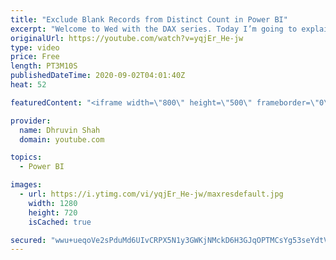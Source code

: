```yaml
---
title: "Exclude Blank Records from Distinct Count in Power BI"
excerpt: "Welcome to Wed with the DAX series. Today I’m going to explain one DAX function in Power BI which is – DISTINCTCOUNTNOBLANK()   When we use the DISTICTCOUNT() function in Power BI this will calculate distinct count for the column. This will also include Blank as a distinct record. As a result due to"
originalUrl: https://youtube.com/watch?v=yqjEr_He-jw
type: video
price: Free
length: PT3M10S
publishedDateTime: 2020-09-02T04:01:40Z
heat: 52

featuredContent: "<iframe width=\"800\" height=\"500\" frameborder=\"0\" src=\"https://www.youtube.com/embed/yqjEr_He-jw\" allow=\"accelerometer; autoplay; encrypted-media; gyroscope; picture-in-picture\" allowfullscreen></iframe>"

provider:
  name: Dhruvin Shah
  domain: youtube.com

topics:
  - Power BI

images:
  - url: https://i.ytimg.com/vi/yqjEr_He-jw/maxresdefault.jpg
    width: 1280
    height: 720
    isCached: true

secured: "wwu+ueqoVe2sPduMd6UIvCRPX5N1y3GWKjNMckD6H3GJqOPTMCsYg53seYdtVxep+T9P/N8PK5N9Nvm2m/CdhGe4MsPzEfV490R79OFAvzcafHs92/sg4iGagUiSVx1UvtRs4dI3bDsKTlQEdnh3YhwKaPKjIwYL2LMdGduBMRFiN23pA1cLkOWPOabLAJsBRUJhnqrRiq9TqJOOW1KZUCTFeh3en3mhR63oKfRYN2V2roCJQs9gRPO5YvqUlRHakBSDXejBuYf+1nNEVH75oowVLklEc5fXw5jZYwHkzZzhgAJbbwULzbWyiZ41U/uRWk/wijlSTXDFglGrWybaO0XVfsGfamNzho0eKkRcMZIBBJAXzf8SA860lShmMmZ/NiMWWYHBcNhiHmJm4bfVAvNRTSfeC9hv4597MBmxSjE=;M+WZTwIkERS4NOfDD/y4JQ=="
---
```


